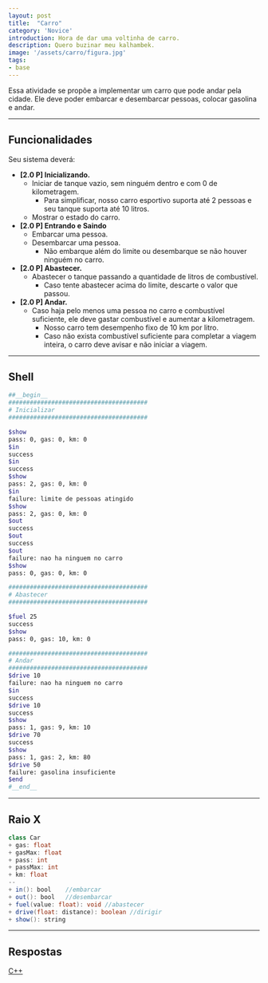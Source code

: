 ```yaml
---
layout: post
title:  "Carro"
category: 'Novice' 
introduction: Hora de dar uma voltinha de carro.
description: Quero buzinar meu kalhambek.
image: '/assets/carro/figura.jpg'
tags:
- base
---
```


Essa atividade se propõe a implementar um carro que pode andar pela cidade. Ele deve poder embarcar e desembarcar pessoas, colocar gasolina e andar.

---

## Funcionalidades
Seu sistema deverá:

- **[2.0 P] Inicializando.** 
    - Iniciar de tanque vazio, sem ninguém dentro e com 0 de kilometragem.
        - Para simplificar, nosso carro esportivo suporta até 2 pessoas e seu tanque suporta até 10 litros.
    - Mostrar o estado do carro.
- **[2.0 P] Entrando e Saindo**
    - Embarcar uma pessoa.
    - Desembarcar uma pessoa.
        - Não embarque além do limite ou desembarque se não houver ninguém no carro.
- **[2.0 P] Abastecer.**
    - Abastecer o tanque passando a quantidade de litros de combustível.
        - Caso tente abastecer acima do limite, descarte o valor que passou.
- **[2.0 P] Andar.**
    - Caso haja pelo menos uma pessoa no carro e combustível suficiente, ele deve gastar combustível e aumentar a kilometragem.
        - Nosso carro tem desempenho fixo de 10 km por litro.
        - Caso não exista combustível suficiente para completar a viagem inteira, o carro deve avisar e não iniciar a viagem.

---
## Shell

```bash
##__begin__
#######################################
# Inicializar
#######################################

$show
pass: 0, gas: 0, km: 0
$in
success
$in
success
$show
pass: 2, gas: 0, km: 0
$in
failure: limite de pessoas atingido
$show
pass: 2, gas: 0, km: 0
$out
success
$out
success
$out
failure: nao ha ninguem no carro
$show
pass: 0, gas: 0, km: 0

#######################################
# Abastecer
#######################################

$fuel 25
success
$show
pass: 0, gas: 10, km: 0

#######################################
# Andar
#######################################
$drive 10
failure: nao ha ninguem no carro
$in
success
$drive 10
success
$show
pass: 1, gas: 9, km: 10
$drive 70
success
$show
pass: 1, gas: 2, km: 80
$drive 50
failure: gasolina insuficiente
$end
#__end__
```

---
## Raio X

```java
class Car 
+ gas: float
+ gasMax: float
+ pass: int
+ passMax: int
+ km: float
--
+ in(): bool    //embarcar
+ out(): bool   //desembarcar
+ fuel(value: float): void //abastecer
+ drive(float: distance): boolean //dirigir
+ show(): string
```

---
## Respostas

[C++](https://github.com/qxcodepoo/qxcodepoo.github.io/tree/master/assets/carro/solver.cpp)